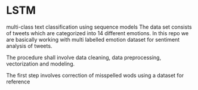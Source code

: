 # LSTM
multi-class text classification using sequence models
The data set consists of tweets which are categorized into 14 different emotions. 
In this repo we are basically working with multi labelled emotion dataset for sentiment analysis of tweets.

The procedure shall involve data cleaning, data preprocessing, vectorization and modeling.


The first step involves correction of misspelled wods using a dataset for reference
